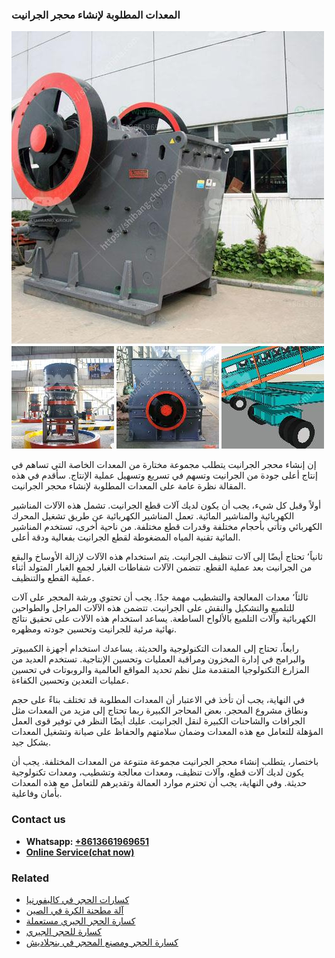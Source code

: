<h3>المعدات المطلوبة لإنشاء محجر الجرانيت</h3><img src='1701850569.jpg' alt=''><p>إن إنشاء محجر الجرانيت يتطلب مجموعة مختارة من المعدات الخاصة التي تساهم في إنتاج أعلى جودة من الجرانيت وتسهم في تسريع وتسهيل عملية الإنتاج. سأقدم في هذه المقالة نظرة عامة على المعدات المطلوبة لإنشاء محجر الجرانيت.</p><p>أولاً وقبل كل شيء، يجب أن يكون لديك آلات قطع الجرانيت. تشمل هذه الآلات المناشير الكهربائية والمناشير المائية. تعمل المناشير الكهربائية عن طريق تشغيل المحرك الكهربائي وتأتي بأحجام مختلفة وقدرات قطع مختلفة. من ناحية أخرى، تستخدم المناشير المائية تقنية المياه المضغوطة لقطع الجرانيت بفعالية ودقة أعلى.</p><p>ثانياً٬ تحتاج أيضًا إلى آلات تنظيف الجرانيت. يتم استخدام هذه الآلات لإزالة الأوساخ والبقع من الجرانيت بعد عملية القطع. تتضمن الآلات شفاطات الغبار لجمع الغبار المتولد أثناء عملية القطع والتنظيف.</p><p>ثالثاً٬ معدات المعالجة والتشطيب مهمة جدًا. يجب أن تحتوي ورشة المحجر على آلات للتلميع والتشكيل والنقش على الجرانيت. تتضمن هذه الآلات المراجل والطواحين الكهربائية وآلات التلميع بالألواح الساطعة. يساعد استخدام هذه الآلات على تحقيق نتائج نهائية مرئية للجرانيت وتحسين جودته ومظهره.</p><p>رابعاً، تحتاج إلى المعدات التكنولوجية والحديثة. يساعدك استخدام أجهزة الكمبيوتر والبرامج في إدارة المخزون ومراقبة العمليات وتحسين الإنتاجية. تستخدم العديد من المزارع التكنولوجيا المتقدمة مثل نظم تحديد المواقع العالمية والروبوتات في تحسين عمليات التعدين وتحسين الكفاءة.</p><p>في النهاية، يجب أن تأخذ في الاعتبار أن المعدات المطلوبة قد تختلف بناءً على حجم ونطاق مشروع المحجر. بعض المحاجر الكبيرة ربما تحتاج إلى مزيد من المعدات مثل الجرافات والشاحنات الكبيرة لنقل الجرانيت. عليك أيضًا النظر في توفير قوى العمل المؤهلة للتعامل مع هذه المعدات وضمان سلامتهم والحفاظ على صيانة وتشغيل المعدات بشكل جيد.</p><p>باختصار، يتطلب إنشاء محجر الجرانيت مجموعة متنوعة من المعدات المختلفة. يجب أن يكون لديك آلات قطع، وآلات تنظيف، ومعدات معالجة وتشطيب، ومعدات تكنولوجية حديثة. وفي النهاية، يجب أن تحترم موارد العمالة وتقديرهم للتعامل مع هذه المعدات بأمان وفاعلية.</p><h3>Contact us</h3><ul><li><strong>Whatsapp:&nbsp;<a href="https://wa.me/8613661969651">+8613661969651</a></strong></li><li><a href="https://swt.shibang-china.com/?git&amp;zhl&amp;المعدات المطلوبة لإنشاء محجر الجرانيت"><strong>Online Service(chat now)</strong></a></li></ul><h3>Related</h3><ul><li><a href='كسارات الحجر في كاليفورنيا.md'>كسارات الحجر في كاليفورنيا</a></li><li><a href='آلة مطحنة الكرة في الصين.md'>آلة مطحنة الكرة في الصين</a></li><li><a href='كسارة الحجر الجيري مستعملة.md'>كسارة الحجر الجيري مستعملة</a></li><li><a href='كسارة للحجر الجيري.md'>كسارة للحجر الجيري</a></li><li><a href='كسارة الحجر ومصنع المحجر في بنجلاديش.md'>كسارة الحجر ومصنع المحجر في بنجلاديش</a></li></ul>